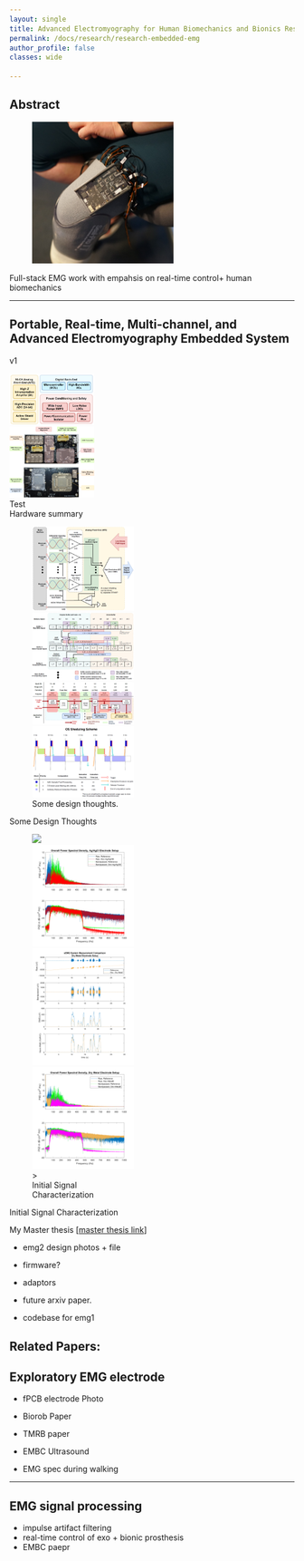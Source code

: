```yaml
---
layout: single
title: Advanced Electromyography for Human Biomechanics and Bionics Research
permalink: /docs/research/research-embedded-emg
author_profile: false
classes: wide

---
```


## Abstract

<figure class="align-left">
  <img  src="/assets/images/research-emg/emg-socket-square.png"  width='250'/>
</figure> 
Full-stack EMG work with empahsis on real-time control+ human biomechanics
</br>

---

## Portable, Real-time, Multi-channel, and Advanced Electromyography Embedded System

v1
<div class="row">
  <div class="column">
    <img src="/assets/images/research-emg/system-diagram.PNG" alt="Snow" style="width:150px">
  </div>
  <div class="column">
    <img src="/assets/images/research-emg/hw_summary.jpg"  style="width:150px">
  </div>
</div>
Test

</br>
<!-- <figure  style="width: 150px" class="align-left">
  <img  src="/assets/images/research-emg/system-diagram.PNG"/>
  <img  src="/assets/images/research-emg/hw_summary.jpg" />
  
  <figcaption>HW Summary</figcaption>
</figure>  -->
Hardware summary


<figure  style="width: 180px" class="align-center">
  <img  src="/assets/images/research-emg/afe-architecture.PNG" />
  <img  src="/assets/images/research-emg/memory-buffering.PNG"  />
  <img  src="/assets/images/research-emg/system-pfd.PNG"  />
  <img  src="/assets/images/research-emg/os-schedule-scheme.PNG"/>
  <figcaption> Some design thoughts.</figcaption>
</figure> 
Some Design Thoughts


<figure  style="width: 180px" class="align-center">
  <img  src="/assets/images/research-emg/result_time_wet_2.png" />
  <img  src="/assets/images/research-emg/result_psd_wet.png"  />

  <img  src="/assets/images/research-emg/result_time_dry2.png" />
  <img  src="/assets/images/research-emg/result_psd_dry.png"  />
>
  <figcaption> Initial Signal Characterization</figcaption>
</figure> 
Initial Signal Characterization


My Master thesis \[[master thesis link](https://dspace.mit.edu/handle/1721.1/124074)\]


- emg2 design photos + file
- firmware?
- adaptors

- future arxiv paper.
- codebase for emg1

Related Papers: 
---

## Exploratory EMG electrode

- fPCB electrode Photo
- Biorob Paper
- TMRB paper 
- EMBC Ultrasound

- EMG spec during walking

---

## EMG signal processing 

- impulse artifact filtering
- real-time control of exo + bionic prosthesis
- EMBC paepr 

